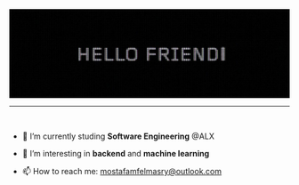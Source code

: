<img align="center" src="header-img.jpg" alt="header" height="70%"/>
<br/>
<hr/>
<br/>

- 🔭 I’m currently studing **Software Engineering** @ALX

- 🌱 I’m interesting in **backend** and **machine learning**

- 📫 How to reach me: mostafamfelmasry@outlook.com
